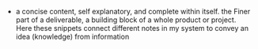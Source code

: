 - a concise content, self explanatory, and complete within itself. the Finer part of a deliverable, a building block of a whole product or project. Here these snippets connect different notes in my system to convey an idea (knowledge) from information 
